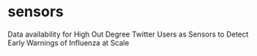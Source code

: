 # sensors
Data availability for High Out Degree Twitter Users as Sensors to Detect Early Warnings of Influenza at Scale
